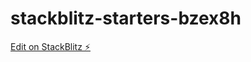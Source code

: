 # stackblitz-starters-bzex8h

[Edit on StackBlitz ⚡️](https://stackblitz.com/edit/stackblitz-starters-bzex8h)